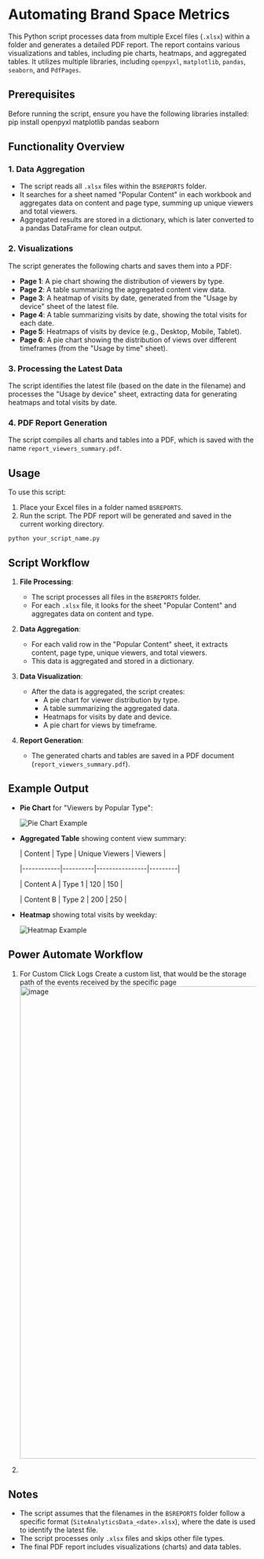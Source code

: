 # Automating Brand Space Metrics

This Python script processes data from multiple Excel files (`.xlsx`) within a folder and generates a detailed PDF report. The report contains various visualizations and tables, including pie charts, heatmaps, and aggregated tables. It utilizes multiple libraries, including `openpyxl`, `matplotlib`, `pandas`, `seaborn`, and `PdfPages`.

## Prerequisites

Before running the script, ensure you have the following libraries installed:
pip install openpyxl matplotlib pandas seaborn

## Functionality Overview

### 1. **Data Aggregation**
   - The script reads all `.xlsx` files within the `BSREPORTS` folder.
   - It searches for a sheet named "Popular Content" in each workbook and aggregates data on content and page type, summing up unique viewers and total viewers.
   - Aggregated results are stored in a dictionary, which is later converted to a pandas DataFrame for clean output.

### 2. **Visualizations**
   The script generates the following charts and saves them into a PDF:

   - **Page 1**: A pie chart showing the distribution of viewers by type.
   - **Page 2**: A table summarizing the aggregated content view data.
   - **Page 3**: A heatmap of visits by date, generated from the "Usage by device" sheet of the latest file.
   - **Page 4**: A table summarizing visits by date, showing the total visits for each date.
   - **Page 5**: Heatmaps of visits by device (e.g., Desktop, Mobile, Tablet).
   - **Page 6**: A pie chart showing the distribution of views over different timeframes (from the "Usage by time" sheet).
   
### 3. **Processing the Latest Data**
   The script identifies the latest file (based on the date in the filename) and processes the "Usage by device" sheet, extracting data for generating heatmaps and total visits by date.

### 4. **PDF Report Generation**
   The script compiles all charts and tables into a PDF, which is saved with the name `report_viewers_summary.pdf`.

## Usage

To use this script:

1. Place your Excel files in a folder named `BSREPORTS`.
2. Run the script. The PDF report will be generated and saved in the current working directory.

`python your_script_name.py`

## Script Workflow

1. **File Processing**:
   - The script processes all files in the `BSREPORTS` folder.
   - For each `.xlsx` file, it looks for the sheet "Popular Content" and aggregates data on content and type.
   
2. **Data Aggregation**:
   - For each valid row in the "Popular Content" sheet, it extracts content, page type, unique viewers, and total viewers.
   - This data is aggregated and stored in a dictionary.
   
3. **Data Visualization**:
   - After the data is aggregated, the script creates:
     - A pie chart for viewer distribution by type.
     - A table summarizing the aggregated data.
     - Heatmaps for visits by date and device.
     - A pie chart for views by timeframe.
   
4. **Report Generation**:
   - The generated charts and tables are saved in a PDF document (`report_viewers_summary.pdf`).

## Example Output

- **Pie Chart** for "Viewers by Popular Type":
  
  ![Pie Chart Example](<img width="361" alt="image" src="https://github.com/user-attachments/assets/d1dcd5ed-196f-47a0-8190-2435e9029f54" />)

- **Aggregated Table** showing content view summary:

  | Content    | Type     | Unique Viewers | Viewers |

  |------------|----------|----------------|---------|

  | Content A  | Type 1   | 120            | 150     |

  | Content B  | Type 2   | 200            | 250     |
  
- **Heatmap** showing total visits by weekday:

  ![Heatmap Example](<img width="890" alt="image" src="https://github.com/user-attachments/assets/a0dfbba0-e727-4cf7-a340-fd96a54de620" />)
## Power Automate Workflow
1. For Custom Click Logs
   Create a custom list, that would be the storage path of the events received by the specific page
   <img width="959" alt="image" src="https://github.com/user-attachments/assets/df5cdbed-f3e4-48a8-9c5a-7165432c6054" />

3. 
## Notes

- The script assumes that the filenames in the `BSREPORTS` folder follow a specific format (`SiteAnalyticsData_<date>.xlsx`), where the date is used to identify the latest file.
- The script processes only `.xlsx` files and skips other file types.
- The final PDF report includes visualizations (charts) and data tables.
  

